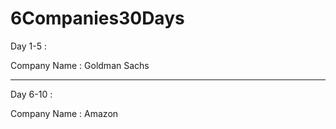 # 6Companies30Days

Day 1-5 :

Company Name : Goldman Sachs

_____________________________________


Day 6-10 :

Company Name : Amazon


